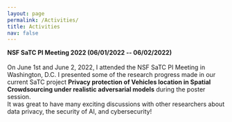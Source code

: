 ```yaml
---
layout: page
permalink: /Activities/
title: Activities
nav: false
---
```


<div class="row justify-content-md-center">
    <div class="col-sm-3">
        <img class="img-fluid rounded z-depth-1" src="{{ '/assets/img/activity/NSFSaTC2022.jpg' | relative_url }}" alt=""/>
    </div>
    <div class="col-sm-8">
        <b>NSF SaTC PI Meeting 2022 (06/01/2022 -- 06/02/2022)</b> <br><br>
        On June 1st and June 2, 2022, I attended the NSF SaTC PI Meeting in Washington, D.C. I presented some of the research progress made in our current SaTC project  <b>Privacy protection of Vehicles location in Spatial Crowdsourcing under realistic adversarial models</b> during the poster session. <br>
        It was great to have many exciting discussions with other researchers about data privacy, the security of AI, and cybersecurity!
    </div>
</div>  
